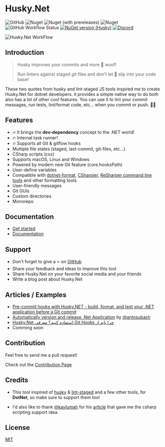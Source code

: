 # Husky.Net

![GitHub](https://img.shields.io/github/license/alirezanet/husky.net) ![Nuget](https://img.shields.io/nuget/dt/husky?color=%239100ff) ![Nuget (with prereleases)](https://img.shields.io/nuget/vpre/husky?label=latest) ![Nuget](https://img.shields.io/nuget/v/husky?label=stable) ![GitHub Workflow Status](https://img.shields.io/github/actions/workflow/status/alirezanet/Husky.Net/build.yml?branch=master?label=checks) 
[![NuGet version (Husky)](https://img.shields.io/nuget/v/Husky.svg?style=flat-square)](https://www.nuget.org/packages/Husky/)
[![Discord](https://img.shields.io/badge/Discord-Join%20our%20server-blue?style=flat-square&logo=discord)](https://discord.gg/jaSXnDMv)


![Husky.Net WorkFlow](https://github.com/alirezanet/Husky.Net/blob/master/docs/.vuepress/public/workflow.jpg)

## Introduction

> Husky improves your commits and more 🐶 woof!
>
> Run linters against staged git files and don't let 💩 slip into your code base!

These two quotes from husky and lint-staged JS tools inspired me to create Husky.Net for dotnet developers. it provides a simple native way to do both also has a lot of other cool features. You can use it to lint your commit messages, run tests, lint/format code, etc... when you commit or push. 🚀🚀

## Features

- 🔥 It brings the **dev-dependency** concept to the .NET world!
- 🔥 Internal task runner!
- 🔥 Supports all Git & gitflow hooks
- Multiple file states (staged, last-commit, git-files, etc...)
- CSharp scripts (csx)
- Supports macOS, Linux and Windows
- Powered by modern new Git feature (core.hooksPath)
- User-define variables
- Compatible with [dotnet-format](https://github.com/dotnet/format), [CSharpier](https://csharpier.com/), [ReSharper command line tools](https://www.jetbrains.com/help/resharper/ReSharper_Command_Line_Tools.html) and other formatting tools
- User-friendly messages
- Git GUIs
- Custom directories
- Monorepo

## Documentation

- [Get started](https://alirezanet.github.io/Husky.Net/guide/getting-started)
- [Documentation](https://alirezanet.github.io/Husky.Net)

## Support

- Don't forget to give a ⭐ on [GitHub](https://github.com/alirezanet/husky.net)
- Share your feedback and ideas to improve this tool
- Share Husky.Net on your favorite social media and your friends
- Write a blog post about Husky.Net

## Articles / Examples
- [Pre-commit hooks with Husky.NET - build, format, and test your .NET application before a Git commit](https://www.code4it.dev/blog/husky-dotnet-precommit-hooks/)
- [Automatically version and release .Net Application](https://blog.antosubash.com/posts/automatic-version-and-release) by [@antosubash](https://github.com/antosubash)
- [<span dir="rtl" align="right">چرا باید از Git Hooks استفاده کنیم؟ معرفی Husky.Net</span>](https://www.dntips.ir/post/3367/%da%86%d8%b1%d8%a7-%d8%a8%d8%a7%db%8c%d8%af-%d8%a7%d8%b2-git-hooks-%d8%a7%d8%b3%d8%aa%d9%81%d8%a7%d8%af%d9%87-%da%a9%d9%86%db%8c%d9%85-%d9%85%d8%b9%d8%b1%d9%81%db%8c-husky-net)
- Comming soon

## Contribution

Feel free to send me a pull request!

Check out the [Contribution Page](https://alirezanet.github.io/Husky.Net/contribution)

## Credits

- This tool inspired of [husky](https://github.com/typicode/husky) & [lint-staged](https://github.com/okonet/lint-staged) and a few other tools, for **DotNet**, so make sure to support them too!

- I'd also like to thank [@kaylumah](https://github.com/kaylumah) for his [article](https://kaylumah.nl/2019/09/07/using-csharp-code-your-git-hooks.html) that gave me the csharp scripting support idea.

## License

[MIT](https://github.com/alirezanet/husky.net/blob/master/LICENSE)
